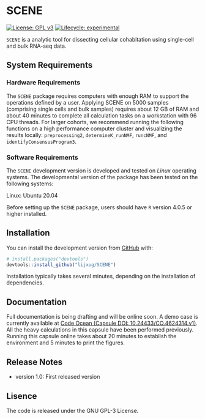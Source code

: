 
<!-- README.md is generated from README.Rmd. Please edit that file -->

# SCENE

<!-- badges: start -->

[![License: GPL
v3](https://img.shields.io/badge/License-GPLv3-blue.svg)](https://www.gnu.org/licenses/gpl-3.0)
[![Lifecycle:
experimental](https://img.shields.io/badge/lifecycle-experimental-orange.svg)](https://lifecycle.r-lib.org/articles/stages.html#experimental)
<!-- badges: end -->

`SCENE` is a analytic tool for dissecting cellular cohabitation using single-cell and bulk RNA-seq data.

## System Requirements

### Hardware Requirements
The `SCENE` package requires computers with enough RAM to support the operations defined by a user.
Applying SCENE on 5000 samples (comprising single cells and bulk samples) requires about 12 GB of RAM and about 40 minutes to complete all calculation tasks on a workstation with 96 CPU threads. For larger cohorts, we recommend running the following functions on a high performance computer cluster and visualizing the results locally: `preprocessing2`, `determineK_runNMF`, `runcNMF`, and `identifyConsensusProgram3`.

### Software Requirements
The `SCENE` development version is developed and tested on *Linux* operating systems. The developmental version of the package has been tested on the following systems:

Linux: Ubuntu 20.04

Before setting up the `SCENE` package, users should have `R` version 4.0.5 or higher installed.

## Installation

You can install the development version from
[GitHub](https://github.com/) with:

``` r
# install.packages("devtools")
devtools::install_github("lijxug/SCENE")
```

Installation typically takes several minutes, depending on the installation of dependencies.

## Documentation
Full documentation is being drafting and will be online soon.
A demo case is currently available at [Code Ocean (Capsule DOI: 10.24433/CO.4624314.v1)](https://codeocean.com/capsule/7693770).
All the heavy calculations in this capsule have been performed previously.
Running this capsule online takes about 20 minutes to establish the environment and 5 minutes to print the figures.

## Release Notes
- version 1.0: First released version

## Lisence
The code is released under the GNU GPL-3 License.

